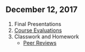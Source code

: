 ## December 12, 2017
1. Final Presentations
2. [Course Evaluations](https://theideaonline.org/cs/survey?S=3067839/X/F/F/2773238020)
3. Classwork and Homework
    * [Peer Reviews](https://docs.google.com/forms/d/e/1FAIpQLSc-bHA22GClw1JEbXY6SuLbGuIehPXYt0HoKv3fBudqh608kA/viewform?usp=sf_link)
